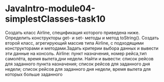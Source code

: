 # JavaIntro-module04-simplestClasses-task10

Создать класс Airline, спецификация которого приведена ниже. Определить конструкторы get- и set- методы и метод toString().
  Создать второй класс, агрегирующий массив типа Airline, с подходящими конструкторами и методами.Задать критерии выбора данных и вывести эти данные на консоль. 
  Airline: пункт назначения, номер рейса,тип самолёта, время вылета,дни недели.
  Найти и вывести: 
  список рейсов для заданного пункта назначения;
  список рейсов для заданного дня недели; 
 список рейсов для заданного дня недели, время вылета для которых больше заданного
